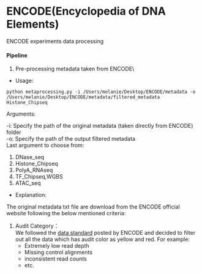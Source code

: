 # ENCODE(Encyclopedia of DNA Elements)
ENCODE experiments data processing 
#### Pipeline
1. Pre-processing metadata taken from ENCODE\
- Usage:
  
```angular2
python metaprocessing.py -i /Users/melanie/Desktop/ENCODE/metadata -o /Users/melanie/Desktop/ENCODE/metadata/filtered_metadata Histone_Chipseq
```
 
 Arguments:  
  
  -i:  Specify the path of the original metadata (taken directly from ENCODE) folder\
  -o:  Specify the path of the output filtered metadata\
  Last argument to choose from:
  1. DNase_seq
  2. Histone_Chipseq
  3. PolyA_RNAseq
  4. TF_Chipseq,WGBS
  5. ATAC_seq
- Explanation:

The original metadata txt file are download from the ENCODE official website following the below mentioned criteria:
1. Audit Category：\
    We followed the [data standard](https://www.encodeproject.org/data-standards/audits/) posted by ENCODE and decided to filter out all the data which has audit color as yellow and red. For example:
    - Extremely low read depth
    - Missing control alignments
    - inconsistent read counts
    - etc.
    